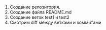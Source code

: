 1. Создание репозитория.
2. Создание файла README.md
3. Создание веток test1 и test2
4. Смотрим diff между ветками и коммитами
